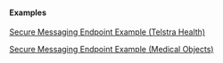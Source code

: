 #### Examples

[Secure Messaging Endpoint Example (Telstra Health)](Endpoint-example0.html)

[Secure Messaging Endpoint Example (Medical Objects)](Endpoint-example1.html)
